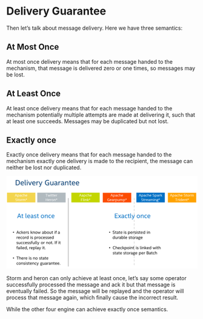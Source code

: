 # Delivery Guarantee

Then let’s talk about message delivery. Here we have three semantics:

## At Most Once
At most once delivery means that for each message handed to the mechanism, that message is delivered zero or one times, so messages may be lost. 

## At Least Once
At least once delivery means that for each message handed to the mechanism potentially multiple attempts are made at delivering it, such that at least one succeeds. Messages may be duplicated but not lost. 

## Exactly once
Exactly once delivery means that for each message handed to the mechanism exactly one delivery is made to the recipient, the message can neither be lost nor duplicated.

![](img/delivery_guarantee.png)

Storm and heron can only achieve at least once, let’s say some operator successfully processed the message and ack it but that message is eventually failed. So the message will be replayed and the operator will process that message again, which finally cause the incorrect result. 

While the other four engine can achieve exactly once semantics.
